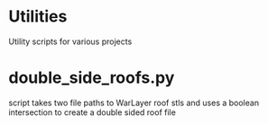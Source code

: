 # Utilities
Utility scripts for various projects

# double_side_roofs.py
script takes two file paths to WarLayer roof stls and uses a boolean intersection to create a double sided roof file
